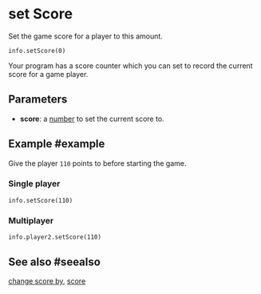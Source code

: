 # set Score

Set the game score for a player to this amount.

```sig
info.setScore(0)
```

Your program has a score counter which you can set to record the current score for a game player.

## Parameters

* **score**: a [number](/types/number) to set the current score to.

## Example #example

Give the player `110` points to before starting the game.

### Single player

```blocks
info.setScore(110)
```

### Multiplayer

```blocks
info.player2.setScore(110)
```

## See also #seealso

[change score by](/reference/info/change-score-by),
[score](/reference/info/score)
